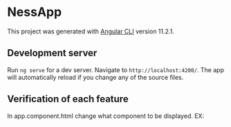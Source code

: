 # NessApp

This project was generated with [Angular CLI](https://github.com/angular/angular-cli) version 11.2.1.

## Development server

Run `ng serve` for a dev server. Navigate to `http://localhost:4200/`. The app will automatically reload if you change any of the source files.

## Verification of each feature
In app.component.html change what component to be displayed. 
EX: <app-classes></app-classes>
